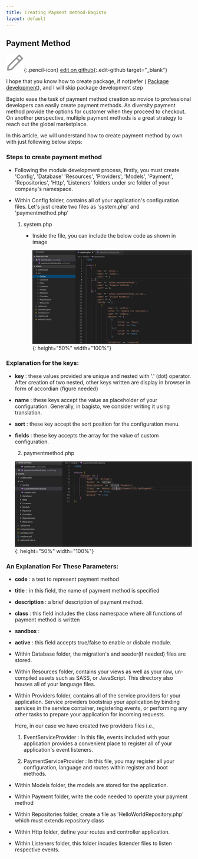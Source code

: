 ```yaml
---
title: Creating Payment method-Bagisto
layout: default
---
```


## Payment Method

![edit on github](assets/images/icons/Icon-Pencil-Large.svg){:.pencil-icon}
[edit on github](https://github.com/bagisto/bagisto-docs/blob/master/create_payment_method.md){:.edit-github  target="_blank"}

I hope that you know how to create package, if not(refer ( [Package development](create_module.md)), and I will skip package development step

Bagisto ease the task of payment method creation so novice to professional developers can easily create payment methods. As diversity payment method provide the options for customer when they proceed to checkout. On another perspective, multiple payment methods  is a great strategy to reach out the global marketplace.

In this article, we will understand how to create payment method by own with just following below steps:

### Steps to create payment method

* Following the module development process, firstly, you must create 'Config', 'Database'
  'Resources', 'Providers', 'Models', 'Payment', 'Repositories', 'Http', 'Listeners' folders under src folder of your company's namespace.

* Within Config folder, contains all of your application's configuration files. Let's just create two files as 'system.php' and 'paymentmethod.php'

    1. system.php

        * Inside the file, you can include the below code as shown in image

            ![Bagisto Root Directory](assets/images/Bagisto_Docs_Images/payment-config-1.png){: height="50%" width="100%"}

### Explanation for the keys:

* **key** : these values provided are unique and nested with '.' (dot) operator. After creation of two nested, other keys written are display in browser in form of accordian {figure needed}

* **name** : these keys accept the value as placeholder of your configuration. Generally, in bagisto, we consider writing it using translation.

* **sort** : these key accept the sort position for the configuration menu.

* **fields** : these key accepts the array for the value of custom configuration.


    2. paymentmethod.php

    ![Bagisto Root Directory](assets/images/Bagisto_Docs_Images/payment-config-2.png){: height="50%" width="100%"}

### An Explanation For These Parameters:

*  **code** : a text to represent payment method

*  **title** : in this field, the name of payment method is specified

*  **description** : a brief description of payment method.

*  **class** : this field includes the class namespace where all functions of payment                method is written

*  **sandbox** :

*  **active** : this field accepts true/false to enable or disbale module.


* Within Database folder, the migration's and seeder(if needed) files are stored.

* Within Resources folder, contains your views as well as your raw, un-compiled assets such as  SASS, or JavaScript. This directory also houses all of your language files.

* Within Providers folder, contains all of the service providers for your application. Service providers bootstrap your application by binding services in the service container, registering events, or performing any other tasks to prepare your application for incoming requests.

     Here, in our case we have created two providers files i.e.,

    1. EventServiceProvider : In this file, events included with your application provides a convenient place to register all of your application's event listeners.

    2. PaymentServiceProvider : In this file, you may register all your configuration, language and routes within register and boot methods.


* Within Models folder, the models are stored for the application.

* Within Payment folder, write the code needed to operate your payment method

* Within Repositories folder, create a file as 'HelloWorldRepository.php' which must extends   repository class

* Within Http folder, define your routes and controller application.

* Within Listeners folder, this folder incudes listender files to listen respective events.





